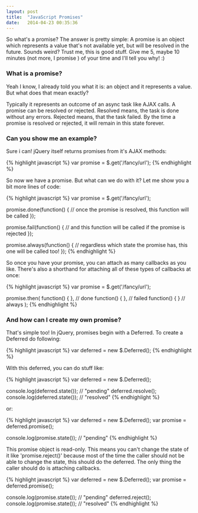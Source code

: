 ```yaml
---
layout: post
title:  "JavaScript Promises"
date:   2014-04-23 00:35:36
---
```


So what's a promise? The answer is pretty simple: A promise is an object which represents a value that's not available yet, but will be resolved in the future.
Sounds weird? Trust me, this is good stuff. Give me 5, maybe 10 minutes (not more, I promise ) of your time and I'll tell you why! :)

<h3>What is a promise?</h3>

Yeah I know, I already told you what it is: an object and it represents a value. But what does that mean exactly?

Typically it represents an outcome of an async task like AJAX calls. A promise can be resolved or rejected. Resolved means, the task is done without any errors. Rejected means, that the task failed. 
By the time a promise is resolved or rejected, it will remain in this state forever.

<h3>Can you show me an example?</h3>

Sure i can! jQuery itself returns promises from it's AJAX methods:

{% highlight javascript %}
var promise = $.get('/fancy/url');
{% endhighlight %}

So now we have a promise. But what can we do with it? Let me show you a bit more lines of code:

{% highlight javascript %}
var promise = $.get('/fancy/url');

promise.done(function() {
	// once the promise is resolved, this function will be called
});

promise.fail(function() {
	// and this function will be called if the promise is rejected
});

promise.always(function() {
	// regardless which state the promise has, this one will be called too!
});
{% endhighlight %}

So once you have your promise, you can attach as many callbacks as you like. 
There's also a shorthand for attaching all of these types of callbacks at once: 

{% highlight javascript %}
var promise = $.get('/fancy/url');

promise.then(
	function() { }, // done
	function() { }, // failed
	function() { }  // always
);
{% endhighlight %}

<h3>And how can I create my own promise?</h3>

That's simple too! In jQuery, promises begin with a Deferred. To create a Deferred do following:

{% highlight javascript %}
var deferred = new $.Deferred();
{% endhighlight %}

With this deferred, you can do stuff like:

{% highlight javascript %}
var deferred = new $.Deferred();

console.log(deferred.state());  // "pending"
deferred.resolve();
console.log(deferred.state());  // "resolved"
{% endhighlight %}

or:

{% highlight javascript %}
var deferred = new $.Deferred();
var promise = deferred.promise();

console.log(promise.state()); // "pending"
{% endhighlight %}

This promise object is read-only. This means you can't change the state of it like 'promise.reject()' because most of the time the caller should not be able to change the state, this should do the deferred. The only thing the caller should do is attaching callbacks. 

{% highlight javascript %}
var deferred = new $.Deferred();
var promise = deferred.promise();

console.log(promise.state()); // "pending"
deferred.reject();
console.log(promise.state());  // "resolved"
{% endhighlight %}